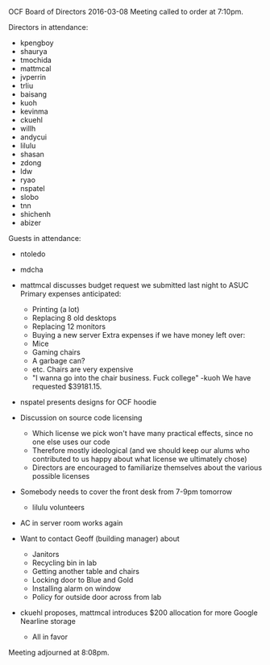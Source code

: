 OCF Board of Directors
2016-03-08
Meeting called to order at 7:10pm.

Directors in attendance:
 - kpengboy
 - shaurya
 - tmochida
 - mattmcal
 - jvperrin
 - trliu
 - baisang
 - kuoh
 - kevinma
 - ckuehl
 - willh
 - andycui
 - lilulu
 - shasan
 - zdong
 - ldw
 - ryao
 - nspatel
 - slobo
 - tnn
 - shichenh
 - abizer

Guests in attendance:
 - ntoledo
 - mdcha

 - mattmcal discusses budget request we submitted last night to ASUC
   Primary expenses anticipated:
    - Printing (a lot)
    - Replacing 8 old desktops
    - Replacing 12 monitors
    - Buying a new server
   Extra expenses if we have money left over:
    - Mice
    - Gaming chairs
    - A garbage can?
    - etc.
   Chairs are very expensive
    - "I wanna go into the chair business. Fuck college" -kuoh
   We have requested $39181.15.
 - nspatel presents designs for OCF hoodie
 - Discussion on source code licensing
    - Which license we pick won't have many practical effects, since no one
      else uses our code
    - Therefore mostly ideological (and we should keep our alums who
      contributed to us happy about what license we ultimately chose)
    - Directors are encouraged to familiarize themselves about the various
      possible licenses
 - Somebody needs to cover the front desk from 7-9pm tomorrow
    - lilulu volunteers
 - AC in server room works again
 - Want to contact Geoff (building manager) about
    - Janitors
    - Recycling bin in lab
    - Getting another table and chairs
    - Locking door to Blue and Gold
    - Installing alarm on window
    - Policy for outside door across from lab
 - ckuehl proposes, mattmcal introduces $200 allocation for more Google
   Nearline storage
    - All in favor

Meeting adjourned at 8:08pm.
